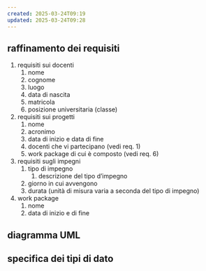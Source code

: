 ```yaml
---
created: 2025-03-24T09:19
updated: 2025-03-24T09:28
---
```

## raffinamento dei requisiti
1. requisiti sui docenti
	1. nome
	2. cognome
	3. luogo
	4. data di nascita
	5. matricola
	6. posizione universitaria (classe)
2. requisiti sui progetti
	1. nome
	2. acronimo
	3. data di inizio e data di fine
	4. docenti che vi partecipano (vedi req. 1)
	5. work package di cui è composto (vedi req. 6)
3. requisiti sugli impegni 
	1. tipo di impegno 
		1. descrizione del tipo d’impegno
	2. giorno in cui avvengono
	3. durata (unità di misura varia a seconda del tipo di impegno)
4. work package 
	1. nome
	2. data di inizio e di fine
## diagramma UML

## specifica dei tipi di dato